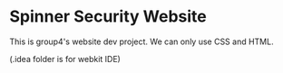 Spinner Security Website
======================

This is group4's website dev project.
We can only use CSS and HTML.

(.idea folder is for webkit IDE)
